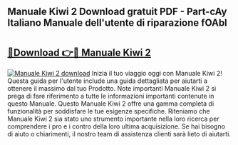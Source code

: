 ## Manuale Kiwi 2 Download gratuit PDF - Part-cAy Italiano Manuale dell'utente di riparazione fOAbl

# <h2><a href="http://dfaei4q.blite.top/?on=Manuale+Kiwi+2">🔗Download 👉🔴 Manuale Kiwi 2</a></h2>

[![Manuale Kiwi 2 download](https://i.imgur.com/lujVjoI.png)](http://dfaei4q.blite.top/?on=Manuale+Kiwi+2)
Inizia il tuo viaggio oggi con Manuale Kiwi 2! Questa guida per l'utente include una guida dettagliata per aiutarti a ottenere il massimo dal tuo Prodotto. Note importanti Manuale Kiwi 2 si prega di fare riferimento a tutte le informazioni importanti contenute in questo Manuale. Questo Manuale Kiwi 2 offre una gamma completa di funzionalità per soddisfare le tue esigenze specifiche. Riteniamo che Manuale Kiwi 2 sia stato uno strumento importante nella loro ricerca per comprendere i pro e i contro della loro ultima acquisizione. Se hai bisogno di aiuto o chiarimenti, il nostro team di assistenza clienti sarà lieto di aiutarti.
